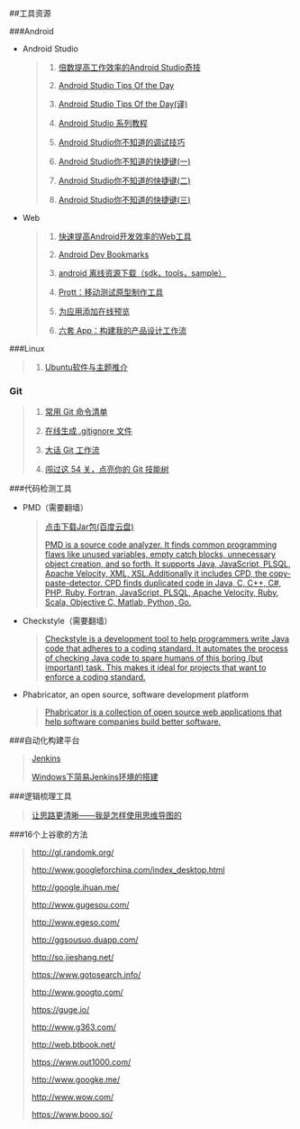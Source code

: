 ##工具资源

###Android

* Android Studio

	>1. [倍数提高工作效率的Android Studio奇技](http://zlv.me/posts/2015/07/13/14_android-studio-tips/)
	>
	>2. [Android Studio Tips Of the Day](http://www.developerphil.com/android-studio-tips-of-the-day-roundup-1/)
	>
	>3. [Android Studio Tips Of the Day(译)](http://blog.csdn.net/growth58/article/details/46729803)
	>
	>4. [Android Studio 系列教程](http://stormzhang.com/posts.html#AndroidStudio)
	>
	>5. [Android Studio你不知道的调试技巧](http://tianweishu.com/2015/12/21/android-studio-debug-tips-you-may-not-know/?hmsr=toutiao.io&utm_medium=toutiao.io&utm_source=toutiao.io)
	>
	>6. [Android Studio你不知道的快捷键(一)](http://www.tianweishu.com/2015/12/11/shortcut-of-android-studio-you-may-not-know/)
	>
	>7. [Android Studio你不知道的快捷键(二)](http://www.tianweishu.com/2015/12/12/shortcut-of-android-studio-you-may-not-know-2/)
	>
	>8. [Android Studio你不知道的快捷键(三)](http://tianweishu.com/2015/12/17/shortcut-of-android-studio-you-may-not-know-3/)
	>
* Web

	>1. [快速提高Android开发效率的Web工具](http://droidyue.com/blog/2014/08/03/great-web-tools-for-android-development/?hmsr=toutiao.io&utm_medium=toutiao.io&utm_source=toutiao.io)
	>
	>2. [Android Dev Bookmarks](http://adb.rocko.xyz/category/%E5%B7%A5%E5%85%B7-%E8%B5%84%E6%BA%90/)
	>
	>3. [android 离线资源下载（sdk，tools，sample）](https://dl.google.com/android/repository/repository-11.xml)
	>
	>4. [Prott：移动测试原型制作工具](http://hao.jobbole.com/prott/)
	>
	>5. [为应用添加在线预览](https://appetize.io/)
	>
	>6. [六套 App：构建我的产品设计工作流](http://www.jianshu.com/p/557af25ce801)

###Linux

> 1. [Ubuntu软件与主题推介](http://www.jianshu.com/p/617e4388d814)

### Git

	

> 1. [常用 Git 命令清单](http://www.ruanyifeng.com/blog/2015/12/git-cheat-sheet.html)
>
>2. [在线生成 .gitignore 文件](https://www.gitignore.io/)
>
>3. [大话 Git 工作流](https://blog.coding.net/blog/git-workflow)
>
>4. [闯过这 54 关，点亮你的 Git 技能树](http://segmentfault.com/a/1190000004222489)
>

###代码检测工具

* PMD（需要翻墙）

	>[点击下载Jar包(百度云盘)](http://pan.baidu.com/s/1sjzhmGX)
	>
	>[PMD is a source code analyzer. It finds common programming flaws like unused variables, empty catch blocks, unnecessary object creation, and so forth. It supports Java, JavaScript, PLSQL, Apache Velocity, XML, XSL.Additionally it includes CPD, the copy-paste-detector. CPD finds duplicated code in Java, C, C++, C#, PHP, Ruby, Fortran, JavaScript, PLSQL, Apache Velocity, Ruby, Scala, Objective C, Matlab, Python, Go.](https://pmd.github.io/)


* Checkstyle（需要翻墙）

	>[Checkstyle is a development tool to help programmers write Java code that adheres to a coding standard. It automates the process of checking Java code to spare humans of this boring (but important) task. This makes it ideal for projects that want to enforce a coding standard.](http://checkstyle.sourceforge.net/)



* Phabricator, an open source, software development platform

	>[Phabricator is a collection of open source web applications that help software companies build better software.](http://phabricator.org/)

###自动化构建平台
 
>[Jenkins](http://jenkins-ci.org/)
>
>[Windows下简易Jenkins环境的搭建](http://www.jianshu.com/p/1081a39af9a9)


###逻辑梳理工具

>[让思路更清晰——我是怎样使用思维导图的](https://blog.coding.net/blog/coding-mindmap)

###16个上谷歌的方法

>http://gl.randomk.org/
>
>http://www.googleforchina.com/index_desktop.html
>
>http://google.ihuan.me/
>
>http://www.gugesou.com/
>
>http://www.egeso.com/
>
>http://ggsousuo.duapp.com/
>
>http://so.jieshang.net/
>
>https://www.gotosearch.info/
>
>http://www.googto.com/
>
>https://guge.io/
>
>http://www.g363.com/
>
>http://web.btbook.net/
>
>https://www.out1000.com/
>
>http://www.googke.me/
>
>http://www.wow.com/
>
>https://www.booo.so/